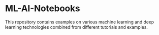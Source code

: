 # ML-AI-Notebooks
This repository contains examples on various machine learning and deep learning technologies combined from different tutorials and examples.
